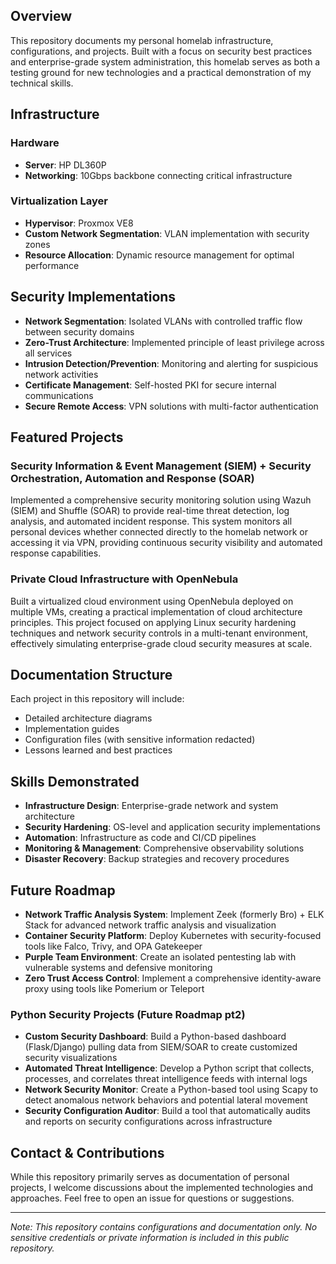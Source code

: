 
## Overview

This repository documents my personal homelab infrastructure, configurations, and projects. Built with a focus on security best practices and enterprise-grade system administration, this homelab serves as both a testing ground for new technologies and a practical demonstration of my technical skills.

## Infrastructure

### Hardware
- **Server**: HP DL360P
- **Networking**: 10Gbps backbone connecting critical infrastructure

### Virtualization Layer
- **Hypervisor**: Proxmox VE8
- **Custom Network Segmentation**: VLAN implementation with security zones
- **Resource Allocation**: Dynamic resource management for optimal performance

## Security Implementations

- **Network Segmentation**: Isolated VLANs with controlled traffic flow between security domains
- **Zero-Trust Architecture**: Implemented principle of least privilege across all services
- **Intrusion Detection/Prevention**: Monitoring and alerting for suspicious network activities
- **Certificate Management**: Self-hosted PKI for secure internal communications
- **Secure Remote Access**: VPN solutions with multi-factor authentication

## Featured Projects

### Security Information & Event Management (SIEM) + Security Orchestration, Automation and Response (SOAR)
Implemented a comprehensive security monitoring solution using Wazuh (SIEM) and Shuffle (SOAR) to provide real-time threat detection, log analysis, and automated incident response. This system monitors all personal devices whether connected directly to the homelab network or accessing it via VPN, providing continuous security visibility and automated response capabilities.

### Private Cloud Infrastructure with OpenNebula
Built a virtualized cloud environment using OpenNebula deployed on multiple VMs, creating a practical implementation of cloud architecture principles. This project focused on applying Linux security hardening techniques and network security controls in a multi-tenant environment, effectively simulating enterprise-grade cloud security measures at scale.

## Documentation Structure

Each project in this repository will include:

- Detailed architecture diagrams
- Implementation guides
- Configuration files (with sensitive information redacted)
- Lessons learned and best practices

## Skills Demonstrated

- **Infrastructure Design**: Enterprise-grade network and system architecture
- **Security Hardening**: OS-level and application security implementations
- **Automation**: Infrastructure as code and CI/CD pipelines
- **Monitoring & Management**: Comprehensive observability solutions
- **Disaster Recovery**: Backup strategies and recovery procedures

## Future Roadmap

- **Network Traffic Analysis System**: Implement Zeek (formerly Bro) + ELK Stack for advanced network traffic analysis and visualization
- **Container Security Platform**: Deploy Kubernetes with security-focused tools like Falco, Trivy, and OPA Gatekeeper
- **Purple Team Environment**: Create an isolated pentesting lab with vulnerable systems and defensive monitoring
- **Zero Trust Access Control**: Implement a comprehensive identity-aware proxy using tools like Pomerium or Teleport

### Python Security Projects (Future Roadmap pt2)

- **Custom Security Dashboard**: Build a Python-based dashboard (Flask/Django) pulling data from SIEM/SOAR to create customized security visualizations
- **Automated Threat Intelligence**: Develop a Python script that collects, processes, and correlates threat intelligence feeds with internal logs
- **Network Security Monitor**: Create a Python-based tool using Scapy to detect anomalous network behaviors and potential lateral movement
- **Security Configuration Auditor**: Build a tool that automatically audits and reports on security configurations across infrastructure

## Contact & Contributions

While this repository primarily serves as documentation of personal projects, I welcome discussions about the implemented technologies and approaches. Feel free to open an issue for questions or suggestions.

---

*Note: This repository contains configurations and documentation only. No sensitive credentials or private information is included in this public repository.*

